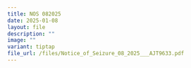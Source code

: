 ```yaml
---
title: NOS 082025
date: 2025-01-08
layout: file
description: ""
image: ""
variant: tiptap
file_url: /files/Notice_of_Seizure_08_2025___AJT9633.pdf
---
```

